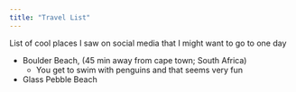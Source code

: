 ```yaml
---
title: "Travel List"
---
```

List of cool places I saw on social media that I might want to go to one day

- Boulder Beach, (45 min away from cape town; South Africa)
	- You get to swim with penguins and that seems very fun
- Glass Pebble Beach
